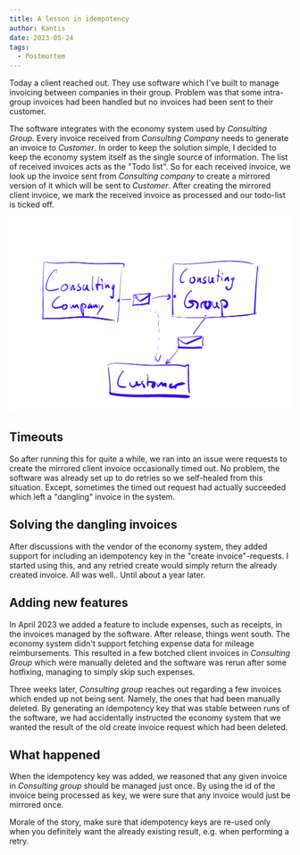 ```yaml
---
title: A lesson in idempotency
author: Kantis
date: 2023-05-24
tags:
  - Postmortem
---
```


Today a client reached out. They use software which I've built to manage invoicing between companies in their group. Problem was that some intra-group invoices had been handled but no invoices had been sent to their customer. 

The software integrates with the economy system used by _Consulting Group_. Every invoice received from _Consulting Company_ needs to generate an invoice to _Customer_. In order to keep the solution simple, I decided to keep the economy system itself as the single source of information. The list of received invoices acts as the "Todo list". So for each received invoice, we look up the invoice sent from _Consulting company_ to create a mirrored version of it which will be sent to _Customer_. After creating the mirrored client invoice, we mark the received invoice as processed and our todo-list is ticked off.

![A sketch showing that Consulting company sends invoices to consulting group, which sends invoices to Customer](/assets/Untitled_Artwork.png)

## Timeouts
So after running this for quite a while, we ran into an issue were requests to create the mirrored client invoice occasionally timed out. No problem, the software was already set up to do retries so we self-healed from this situation. Except, sometimes the timed out request had actually succeeded which left a "dangling" invoice in the system.

## Solving the dangling invoices
After discussions with the vendor of the economy system, they added support for including an idempotency key in the "create invoice"-requests. I started using this, and any retried create would simply return the already created invoice. All was well.. Until about a year later.

## Adding new features
In April 2023 we added a feature to include expenses, such as receipts, in the invoices managed by the software. After release, things went south. The economy system didn't  support fetching expense data for mileage reimbursements. This resulted in a few botched client invoices in _Consulting Group_ which were manually deleted and the software was rerun after some hotfixing, managing to simply skip such expenses. 

Three weeks later, _Consulting group_ reaches out regarding a few invoices which ended up not being sent. Namely, the ones that had been manually deleted. By generating an idempotency key that was stable between runs of the software, we had accidentally instructed the economy system that we wanted the result of the old create invoice request which had been deleted. 

## What happened
When the idempotency key was added, we reasoned that any given invoice in _Consulting group_ should be managed just once. By using the id of the invoice being processed as key, we were sure that any invoice would just be mirrored once. 

Morale of the story, make sure that idempotency keys are re-used only when you definitely want the already existing result, e.g. when performing a retry.




